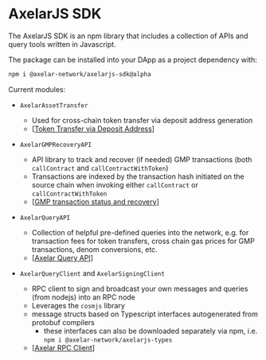 # AxelarJS SDK

The AxelarJS SDK is an npm library that includes a collection of APIs and query tools written in Javascript. 

The package can be installed into your DApp as a project dependency with:
```bash
npm i @axelar-network/axelarjs-sdk@alpha
```


Current modules:

- `AxelarAssetTransfer`
    - Used for cross-chain token transfer via deposit address generation
    - [[Token Transfer via Deposit Address](token-transfer-dep-addr)]

- `AxelarGMPRecoveryAPI`
    - API library to track and recover (if needed) GMP transactions (both `callContract` and `callContractWithToken`) 
    - Transactions are indexed by the transaction hash initiated on the source chain when invoking either `callContract` or `callContractWithToken`
    - [[GMP transaction status and recovery](tx-status-query-recovery)]

- `AxelarQueryAPI`
    - Collection of helpful pre-defined queries into the network, e.g. for transaction fees for token transfers, cross chain gas prices for GMP transactions, denom conversions, etc.
    - [[Axelar Query API](axelar-query-api)]

- `AxelarQueryClient` and `AxelarSigningClient`
    - RPC client to sign and broadcast your own messages and queries (from nodejs) into an RPC node
    - Leverages the `cosmjs` library 
    - message structs based on Typescript interfaces autogenerated from protobuf compilers
        - these interfaces can also be downloaded separately via npm, i.e. 
        `npm i @axelar-network/axelarjs-types`
    - [[Axelar RPC Client](axelar-rpc-client)]